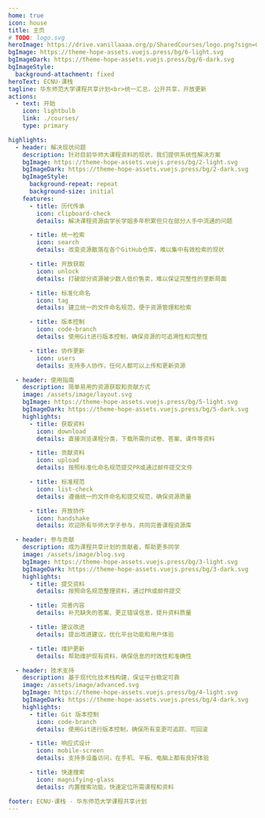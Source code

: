 ```yaml
---
home: true
icon: house
title: 主页
# TODO: logo.svg
heroImage: https://drive.vanillaaaa.org/p/SharedCourses/logo.png?sign=Gt94tCDy5QpjoruGeP58uylLeoDpJtiRT8r5V8nuMZw=:0
bgImage: https://theme-hope-assets.vuejs.press/bg/6-light.svg
bgImageDark: https://theme-hope-assets.vuejs.press/bg/6-dark.svg
bgImageStyle:
  background-attachment: fixed
heroText: ECNU·课栈
tagline: 华东师范大学课程共享计划<br>统一汇总，公开共享，开放更新
actions:
  - text: 开始
    icon: lightbulb
    link: ./courses/
    type: primary

highlights:
  - header: 解决现状问题
    description: 针对目前华师大课程资料的现状，我们提供系统性解决方案
    bgImage: https://theme-hope-assets.vuejs.press/bg/2-light.svg
    bgImageDark: https://theme-hope-assets.vuejs.press/bg/2-dark.svg
    bgImageStyle:
      background-repeat: repeat
      background-size: initial
    features:
      - title: 历代传承
        icon: clipboard-check
        details: 解决课程资源由学长学姐多年积累但只在部分人手中流通的问题

      - title: 统一检索
        icon: search
        details: 改变资源散落在各个GitHub仓库，难以集中有效检索的现状

      - title: 开放获取
        icon: unlock
        details: 打破部分资源被少数人低价售卖，难以保证完整性的垄断局面

      - title: 标准化命名
        icon: tag
        details: 建立统一的文件命名规范，便于资源管理和检索

      - title: 版本控制
        icon: code-branch
        details: 使用Git进行版本控制，确保资源的可追溯性和完整性

      - title: 协作更新
        icon: users
        details: 支持多人协作，任何人都可以上传和更新资源

  - header: 使用指南
    description: 简单易用的资源获取和贡献方式
    image: /assets/image/layout.svg
    bgImage: https://theme-hope-assets.vuejs.press/bg/5-light.svg
    bgImageDark: https://theme-hope-assets.vuejs.press/bg/5-dark.svg
    highlights:
      - title: 获取资料
        icon: download
        details: 直接浏览课程分类，下载所需的试卷、答案、课件等资料

      - title: 贡献资料
        icon: upload
        details: 按照标准化命名规范提交PR或通过邮件提交文件

      - title: 标准规范
        icon: list-check
        details: 遵循统一的文件命名和提交规范，确保资源质量

      - title: 开放协作
        icon: handshake
        details: 欢迎所有华师大学子参与，共同完善课程资源库

  - header: 参与贡献
    description: 成为课程共享计划的贡献者，帮助更多同学
    image: /assets/image/blog.svg
    bgImage: https://theme-hope-assets.vuejs.press/bg/3-light.svg
    bgImageDark: https://theme-hope-assets.vuejs.press/bg/3-dark.svg
    highlights:
      - title: 提交资料
        details: 按照命名规范整理资料，通过PR或邮件提交

      - title: 完善内容
        details: 补充缺失的答案、更正错误信息，提升资料质量

      - title: 建议改进
        details: 提出改进建议，优化平台功能和用户体验

      - title: 维护更新
        details: 帮助维护现有资料，确保信息的时效性和准确性

  - header: 技术支持
    description: 基于现代化技术栈构建，保证平台稳定可靠
    image: /assets/image/advanced.svg
    bgImage: https://theme-hope-assets.vuejs.press/bg/4-light.svg
    bgImageDark: https://theme-hope-assets.vuejs.press/bg/4-dark.svg
    highlights:
      - title: Git 版本控制
        icon: code-branch
        details: 使用Git进行版本控制，确保所有变更可追踪、可回滚

      - title: 响应式设计
        icon: mobile-screen
        details: 支持多设备访问，在手机、平板、电脑上都有良好体验

      - title: 快速搜索
        icon: magnifying-glass
        details: 内置搜索功能，快速定位所需课程和资料

footer: ECNU·课栈 - 华东师范大学课程共享计划
---
```

